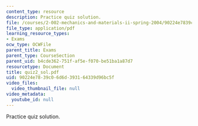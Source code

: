 ```yaml
---
content_type: resource
description: Practice quiz solution.
file: /courses/2-002-mechanics-and-materials-ii-spring-2004/90224e7839c06d6d393164339d96bc5f_quiz2_sol.pdf
file_type: application/pdf
learning_resource_types:
- Exams
ocw_type: OCWFile
parent_title: Exams
parent_type: CourseSection
parent_uid: b4cde362-751f-af5e-f070-be51ba1a87d7
resourcetype: Document
title: quiz2_sol.pdf
uid: 90224e78-39c0-6d6d-3931-64339d96bc5f
video_files:
  video_thumbnail_file: null
video_metadata:
  youtube_id: null
---
```

Practice quiz solution.

